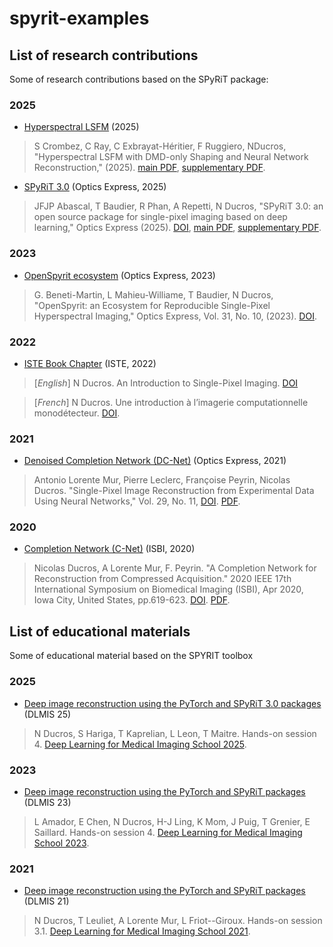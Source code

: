 
# spyrit-examples

##  List of research contributions

Some of research contributions based on the SPyRiT package:

### 2025

* [Hyperspectral LSFM](./2025_hLSFM/) (2025)

> S Crombez, C Ray, C Exbrayat-Héritier, F Ruggiero, NDucros, "Hyperspectral LSFM with DMD-only Shaping and Neural Network Reconstruction," (2025). [main PDF](https://hal.science/hal-04824372/document), [supplementary PDF](https://hal.science/hal-04824372/preview/hspim_nature_supp.pdf).

* [SPyRiT 3.0](./2025_spyrit_v3/) (Optics Express, 2025)

> JFJP Abascal, T Baudier, R Phan, A Repetti, N Ducros, "SPyRiT 3.0: an open source package for single-pixel imaging based on deep learning," Optics Express (2025).  [DOI](https://doi.org/10.1364/OE.559227), [main PDF](https://hal.science/hal-04662876/document), [supplementary PDF](https://hal.science/hal-04662876/preview/supplementary_v4.pdf).

### 2023

* [OpenSpyrit ecosystem](./2022_OE_spyrit2/) (Optics Express, 2023)

> G. Beneti-Martin, L Mahieu-Williame, T Baudier, N Ducros, "OpenSpyrit: an Ecosystem for Reproducible Single-Pixel Hyperspectral Imaging," Optics Express, Vol. 31, No. 10, (2023). [DOI](https://doi.org/10.1364/OE.483937).

### 2022

* [ISTE Book Chapter](./deprecated/2022_ISTE/) (ISTE, 2022)

> [*English*] N Ducros. An Introduction to Single-Pixel Imaging. [DOI](https://doi.org/10.1002/9781394283996.ch8)

> [*French*] N Ducros. Une introduction à l’imagerie computationnelle monodétecteur. [DOI](https://doi.org/10.51926/ISTE.9132.ch8).

### 2021

* [Denoised Completion Network (DC-Net)](./deprecated/2021_Optics_express/) (Optics Express, 2021)

> Antonio Lorente Mur, Pierre Leclerc, Françoise Peyrin, Nicolas Ducros.  "Single-Pixel Image Reconstruction from Experimental Data Using Neural Networks," Vol. 29, No. 11, [DOI](https://doi.org/10.1364/OE.424228). [PDF](https://hal.archives-ouvertes.fr/hal-03202353/document).

### 2020

* [Completion Network (C-Net)](./deprecated/2020_ISBI_CNet/)  (ISBI, 2020)

> Nicolas Ducros, A Lorente Mur, F. Peyrin. "A Completion Network for  Reconstruction from Compressed Acquisition." 2020 IEEE 17th International Symposium on Biomedical Imaging (ISBI), Apr 2020, Iowa City, United  States, pp.619-623. [DOI](10.1109/ISBI45749.2020.9098390). [PDF](https://hal.archives-ouvertes.fr/hal-02342766/document/).

##  List of educational materials

Some of educational material based on the SPYRIT toolbox

### 2025

* [Deep image reconstruction using the PyTorch and SPyRiT 3.0 packages](./2025_DLMIS/readMe.md) (DLMIS 25)

> N Ducros, S Hariga, T Kaprelian, L Leon, T Maitre. Hands-on session 4. [Deep Learning for Medical Imaging School 2025](https://deepimaging2025.sciencesconf.org/).

### 2023

* [Deep image reconstruction using the PyTorch and SPyRiT packages](./2023_DLMIS/readMe.md) (DLMIS 23)

> L Amador, E Chen, N Ducros, H-J Ling, K Mom, J Puig, T Grenier, E Saillard. Hands-on session 4. [Deep Learning for Medical Imaging School 2023](https://deepimaging2023.sciencesconf.org/).

### 2021

* [Deep image reconstruction using the PyTorch and SPyRiT packages](./deprecated/2021_DLMIS_Hands-on/readMe.md) (DLMIS 21)

> N Ducros, T Leuliet, A Lorente Mur, L Friot--Giroux. Hands-on session 3.1.  [Deep Learning for Medical Imaging School 2021](https://deepimaging2021.sciencesconf.org/).
